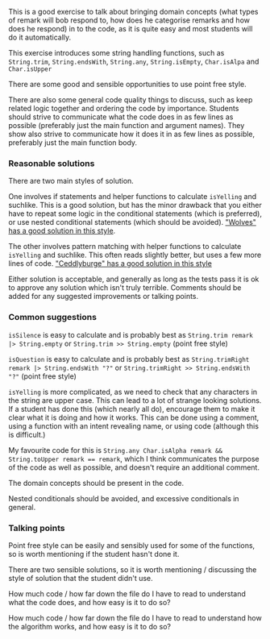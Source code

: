 This is a good exercise to talk about bringing domain concepts (what types of remark will bob respond to, how does he categorise remarks and how does he respond) in to the code, as it is quite easy and most students will do it automatically.

This exercise introduces some string handling functions, such as `String.trim`, `String.endsWith`, `String.any`, `String.isEmpty`, `Char.isAlpa` and `Char.isUpper`

There are some good and sensible opportunities to use point free style.

There are also some general code quality things to discuss, such as keep related logic together and ordering the code by importance. Students should strive to communicate what the code does in as few lines as possible (preferably just the main function and argument names). They show also strive to communicate how it does it in as few lines as possible, preferably just the main function body.

### Reasonable solutions

There are two main styles of solution.

One involves if statements and helper functions to calculate `isYelling` and suchlike. This is a good solution, but has the minor drawback that you either have to repeat some logic in the conditional statements (which is preferred), or use nested conditional statements (which should be avoided). ["Wolves" has a good solution in this style](https://exercism.io/tracks/elm/exercises/bob/solutions/9b2f75ebfdb54a26ad14ed9cf15ec34d).

The other involves pattern matching with helper functions to calculate `isYelling` and suchlike. This often reads slightly better, but uses a few more lines of code. ["Ceddlyburge" has a good solution in this style](https://exercism.io/tracks/elm/exercises/bob/solutions/3a211cab3aad4bcd84a780f33330bd89)

Either solution is acceptable, and generally as long as the tests pass it is ok to approve any solution which isn't truly terrible. Comments should be added for any suggested improvements or talking points.

### Common suggestions

`isSilence` is easy to calculate and is probably best as `String.trim remark |> String.empty` or `String.trim >> String.empty` (point free style)

`isQuestion` is easy to calculate and is probably best as `String.trimRight remark |> String.endsWith "?"` or `String.trimRight >> String.endsWith "?"` (point free style)

`isYelling` is more complicated, as we need to check that any characters in the string are upper case. This can lead to a lot of strange looking solutions. If a student has done this (which nearly all do), encourage them to make it clear what it is doing and how it works. This can be done using a comment, using a function with an intent revealing name, or using code (although this is difficult.)

My favourite code for this is `String.any Char.isAlpha remark && String.toUpper remark == remark`, which I think communicates the purpose of the code as well as possible, and doesn't require an additional comment.

The domain concepts should be present in the code.

Nested conditionals should be avoided, and excessive conditionals in general.

### Talking points

Point free style can be easily and sensibly used for some of the functions, so is worth mentioning if the student hasn't done it.

There are two sensible solutions, so it is worth mentioning / discussing the style of solution that the student didn't use.

How much code / how far down the file do I have to read to understand what the code does, and how easy is it to do so? 

How much code / how far down the file do I have to read to understand how the algorithm works, and how easy is it to do so? 